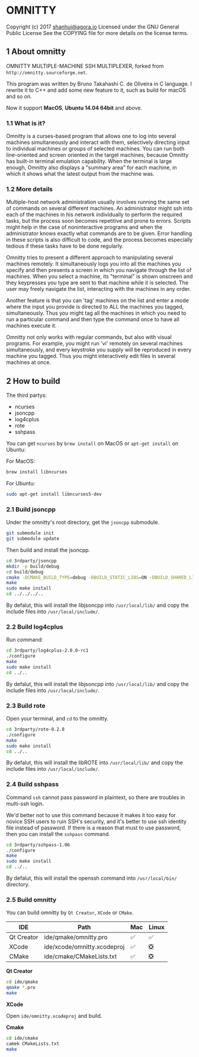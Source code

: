 # OMNITTY

Copyright (c) 2017 shanhui@agora.io
Licensed under the GNU General Public License
See the COPYING file for more details on the license terms.

## 1 About omnitty 

OMNITTY MULTIPLE-MACHINE SSH MULTIPLEXER, forked from `http://omnitty.sourceforge.net`.

This program was written by Bruno Takahashi C. de Oliveira in C language. I rewrite it to C++ and add some new feature to it, such as build for macOS and so on.

Now it support **MacOS**, **Ubuntu 14.04 64bit** and above.

### 1.1 What is it?

Omnitty is a curses-based program that allows one to log into several machines simultaneously and interact with them, selectively directing input to individual machines or groups of selected machines. You can run both line-oriented and screen oriented in the target machines, because Omnitty has built-in terminal emulation capability. When the terminal is large enough, Omnitty also displays a "summary area" for each machine, in which it shows what the latest output from the machine was.

### 1.2 More details

Multiple-host network administration usually involves running the same set of commands on several different machines. An administrator might ssh into each of the machines in his network individually to perform the required tasks, but the process soon becomes repetitive and prone to errors. Scripts might help in the case of noninteractive programs and when the administrator knows exactly what commands are to be given. Error handling in these scripts is also difficult to code, and the process becomes especially tedious if these tasks have to be done regularly.

Omnitty tries to present a different approach to manipulating several machines remotely. It simultaneously logs you into all the machines you specify and then presents a screen in which you navigate through the list of machines. When you select a machine, its "terminal" is shown onscreen and they keypresses you type are sent to that machine while it is selected. The user may freely navigate the list, interacting with the machines in any order.

Another feature is that you can 'tag' machines on the list and enter a mode where the input you provide is directed to ALL the machines you tagged, simultaneously. Thus you might tag all the machines in which you need to run a particular command and then type the command once to have all machines execute it.

Omnitty not only works with regular commands, but also with visual programs. For example, you might run 'vi' remotely on several machines simultaneously, and every keystroke you supply will be reproduced in every machine you tagged. Thus you might interactively edit files in several machines at once.

## 2 How to build

The third partys:

* ncurses
* jsoncpp
* log4cplus
* rote
* sshpass

You can get `ncurses` by `brew install` on MacOS or `apt-get install` on Ubuntu:

For MacOS:

``` sh
brew install libncurses
```

For Ubuntu:

``` sh
sudo apt-get install libncurses5-dev
```

### 2.1 Build jsoncpp

Under the omnitty's root directory, get the `jsoncpp` submodule.

``` sh
git submodule init
git submodule update
```

Then build and install the jsoncpp.

``` sh
cd 3rdparty/jsoncpp
mkdir -p build/debug
cd build/debug
cmake -DCMAKE_BUILD_TYPE=debug -DBUILD_STATIC_LIBS=ON -DBUILD_SHARED_LIBS=OFF -DARCHIVE_INSTALL_DIR=. -G "Unix Makefiles" ../..
make
sudo make install
cd ../../../..
```

By defalut, this will install the libjsoncpp into `/usr/local/lib/` and copy the include files into `/usr/local/include/`.

### 2.2 Build log4cplus

Run command:

``` sh
cd 3rdparty/log4cplus-2.0.0-rc1
./configure
make
sudo make install
cd ../..
```

By defalut, this will install the libjsoncpp into `/usr/local/lib/` and copy the include files into `/usr/local/include/`.

### 2.3 Build rote

Open your terminal, and `cd` to the omnitty.

``` sh
cd 3rdparty/rote-0.2.8
./configure
make
sudo make install
cd ../..
```

By defalut, this will install the libROTE into `/usr/local/lib/` and copy the include files into `/usr/local/include/`.

### 2.4 Build sshpass

Command `ssh` cannot pass password in plaintext, so there are troubles in multi-ssh login.

We'd better not to use this command because it makes it too easy for novice SSH users to ruin SSH's security, and it's better to use ssh identity file instead of password. If there is a reason that must to use password, then you can install the `sshpass` command.

``` sh
cd 3rdparty/sshpass-1.06
./configure
make
sudo make install
cd ../..
```

By defalut, this will install the openssh command into `/usr/local/bin/` directory.

### 2.5 Build omnitty

You can build omnitty by `Qt Creator`, `XCode` or `CMake`.

IDE | Path | Mac | Linux
--- | --- | --- | ---
Qt Creator | ide/qmake/omnitty.pro | ✅ | ✅
XCode | ide/xcode/omnitty.xcodeproj | ✅ | ❎
CMake | ide/cmake/CMakeLists.txt | ✅ | ❎

**Qt Creator**

``` sh
cd ide/qmake
qmake *.pro
make
```

**XCode**

Open `ide/omnitty.xcodeproj` and build.

**Cmake**

``` sh
cd ide/cmake
camek CMakeLists.txt
make
```
